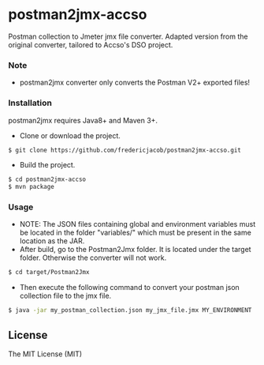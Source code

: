 # postman2jmx-accso
Postman collection to Jmeter jmx file converter.
Adapted version from the original converter, tailored to Accso's DSO project.

### Note

- postman2jmx converter only converts the Postman V2+ exported files!

### Installation

postman2jmx requires Java8+ and Maven 3+.

- Clone or download the project.
```sh
$ git clone https://github.com/fredericjacob/postman2jmx-accso.git
```
- Build the project.
```sh
$ cd postman2jmx-accso
$ mvn package
```

### Usage

- NOTE: The JSON files containing global and environment variables must be located
in the folder "variables/" which must be present in the same location as the JAR.
- After build, go to the Postman2Jmx folder. It is located under the target folder.
Otherwise the converter will not work.
```sh
$ cd target/Postman2Jmx
```
- Then execute the following command to convert your postman json collection file to the jmx file.
```sh
$ java -jar my_postman_collection.json my_jmx_file.jmx MY_ENVIRONMENT
```

License
----

The MIT License (MIT)

